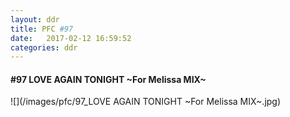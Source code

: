 ```yaml
---
layout: ddr
title: PFC #97
date:   2017-02-12 16:59:52
categories: ddr
---
```

#### **#97** LOVE AGAIN TONIGHT ~For Melissa MIX~
![](/images/pfc/97_LOVE AGAIN TONIGHT ~For Melissa MIX~.jpg)

